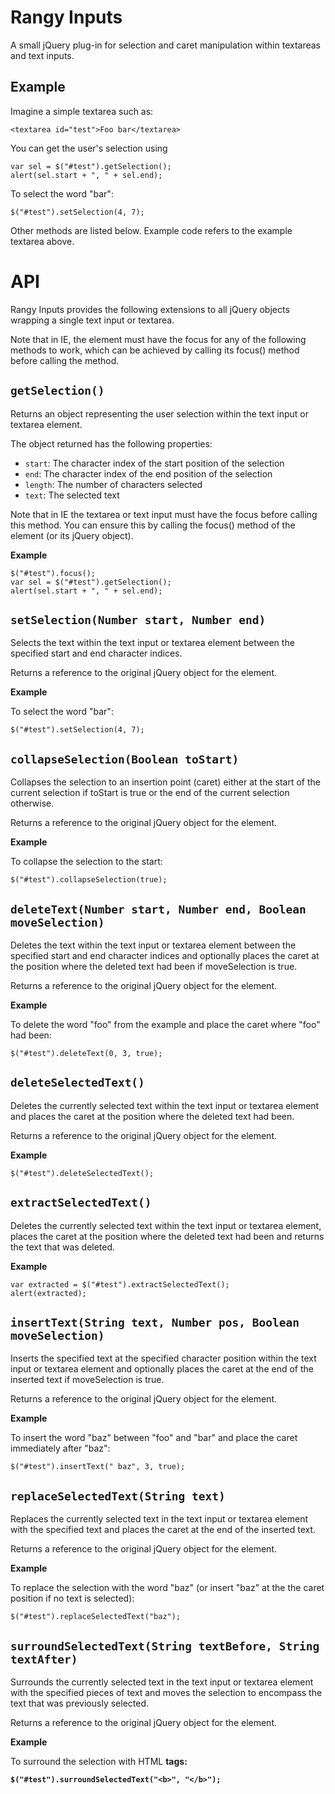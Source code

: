 Rangy Inputs
============

A small jQuery plug-in for selection and caret manipulation within textareas and text inputs.

Example
-------

Imagine a simple textarea such as:

    <textarea id="test">Foo bar</textarea>

You can get the user's selection using

    var sel = $("#test").getSelection();
    alert(sel.start + ", " + sel.end);

To select the word "bar":

    $("#test").setSelection(4, 7);

Other methods are listed below. Example code refers to the example textarea above.

API
===

Rangy Inputs provides the following extensions to all jQuery objects wrapping a single text input or textarea.

Note that in IE, the element must have the focus for any of the following methods to work, which can be achieved by calling its focus() method before calling the method.

`getSelection()`
----------------

Returns an object representing the user selection within the text input or textarea element.

The object returned has the following properties:

* `start`: The character index of the start position of the selection
* `end`: The character index of the end position of the selection
* `length`: The number of characters selected
* `text`: The selected text

Note that in IE the textarea or text input must have the focus before calling this method. You can ensure this by calling the focus() method of the element (or its jQuery object).

**Example**

    $("#test").focus();
    var sel = $("#test").getSelection();
    alert(sel.start + ", " + sel.end);

`setSelection(Number start, Number end)`
----------------------------------------

Selects the text within the text input or textarea element between the specified start and end character indices.

Returns a reference to the original jQuery object for the element.

**Example**

To select the word "bar":

    $("#test").setSelection(4, 7);
    
    
`collapseSelection(Boolean toStart)`
------------------------------------

Collapses the selection to an insertion point (caret) either at the start of the current selection if toStart is true or the end of the current selection otherwise.

Returns a reference to the original jQuery object for the element.

**Example**

To collapse the selection to the start:

    $("#test").collapseSelection(true);

`deleteText(Number start, Number end, Boolean moveSelection)`
-------------------------------------------------------------

Deletes the text within the text input or textarea element between the specified start and end character indices and optionally places the caret at the position where the deleted text had been if moveSelection is true.

Returns a reference to the original jQuery object for the element.

**Example**

To delete the word "foo" from the example and place the caret where "foo" had been:

    $("#test").deleteText(0, 3, true);

`deleteSelectedText()`
----------------------

Deletes the currently selected text within the text input or textarea element and places the caret at the position where the deleted text had been.

Returns a reference to the original jQuery object for the element.

**Example**

    $("#test").deleteSelectedText();

`extractSelectedText()`
-----------------------

Deletes the currently selected text within the text input or textarea element, places the caret at the position where the deleted text had been and returns the text that was deleted.

**Example**

    var extracted = $("#test").extractSelectedText();
    alert(extracted);

`insertText(String text, Number pos, Boolean moveSelection)`
------------------------------------------------------------

Inserts the specified text at the specified character position within the text input or textarea element and optionally places the caret at the end of the inserted text if moveSelection is true.

Returns a reference to the original jQuery object for the element.

**Example**

To insert the word "baz" between "foo" and "bar" and place the caret immediately after "baz":

    $("#test").insertText(" baz", 3, true);

`replaceSelectedText(String text)`
----------------------------------

Replaces the currently selected text in the text input or textarea element with the specified text and places the caret at the end of the inserted text.

Returns a reference to the original jQuery object for the element.

**Example**

To replace the selection with the word "baz" (or insert "baz" at the the caret position if no text is selected):

    $("#test").replaceSelectedText("baz");

`surroundSelectedText(String textBefore, String textAfter)`
-----------------------------------------------------------

Surrounds the currently selected text in the text input or textarea element with the specified pieces of text and moves the selection to encompass the text that was previously selected.

Returns a reference to the original jQuery object for the element.

**Example**

To surround the selection with HTML <b> tags:

    $("#test").surroundSelectedText("<b>", "</b>");
